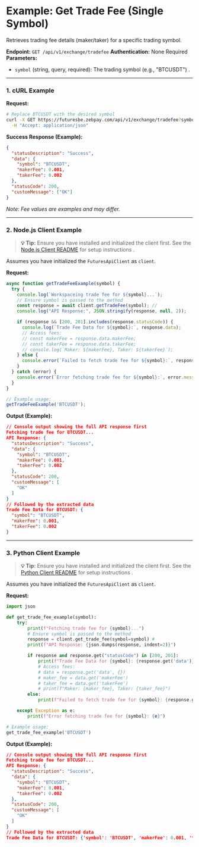 # Example: Get Trade Fee (Single Symbol)

Retrieves trading fee details (maker/taker) for a specific trading symbol.

**Endpoint:** `GET /api/v1/exchange/tradefee`
**Authentication:** None Required
**Parameters:**
* `symbol` (string, query, required): The trading symbol (e.g., "BTCUSDT") .

---

### 1. cURL Example

**Request:**

```bash
# Replace BTCUSDT with the desired symbol
curl -X GET https://futuresbe.zebpay.com/api/v1/exchange/tradefee?symbol=BTCUSDT \
  -H "Accept: application/json"
```

**Success Response (Example):**

```json
{
  "statusDescription": "Success",
  "data": {
    "symbol": "BTCUSDT",
    "makerFee": 0.001,
    "takerFee": 0.002
  },
  "statusCode": 200,
  "customMessage": ["OK"]
}
```
*Note: Fee values are examples and may differ.*

---

### 2. Node.js Client Example

> **💡 Tip:** Ensure you have installed and initialized the client first. See the [Node.js Client README](../../../clients/http/node/README.md) for setup instructions .

Assumes you have initialized the `FuturesApiClient` as `client`.

**Request:**

```javascript
async function getTradeFeeExample(symbol) {
  try {
    console.log(`Workspaceing trade fee for ${symbol}...`);
    // Ensure symbol is passed to the method
    const response = await client.getTradeFee(symbol); //
    console.log("API Response:", JSON.stringify(response, null, 2));

    if (response && [200, 201].includes(response.statusCode)) {
      console.log(`Trade Fee Data for ${symbol}:`, response.data);
      // Access fees:
      // const makerFee = response.data.makerFee;
      // const takerFee = response.data.takerFee;
      // console.log(`Maker: ${makerFee}, Taker: ${takerFee}`);
    } else {
      console.error(`Failed to fetch trade fee for ${symbol}:`, response.statusDescription);
    }
  } catch (error) {
    console.error(`Error fetching trade fee for ${symbol}:`, error.message);
  }
}

// Example usage:
getTradeFeeExample('BTCUSDT');
```

**Output (Example):**

```json
// Console output showing the full API response first
Fetching trade fee for BTCUSDT...
API Response: {
  "statusDescription": "Success",
  "data": {
    "symbol": "BTCUSDT",
    "makerFee": 0.001,
    "takerFee": 0.002
  },
  "statusCode": 200,
  "customMessage": [
    "OK"
  ]
}
// Followed by the extracted data
Trade Fee Data for BTCUSDT: {
  "symbol": "BTCUSDT",
  "makerFee": 0.001,
  "takerFee": 0.002
}
```

---

### 3. Python Client Example

> **💡 Tip:** Ensure you have installed and initialized the client first. See the [Python Client README](../../../clients/http/python/README.md) for setup instructions .

Assumes you have initialized the `FuturesApiClient` as `client`.

**Request:**

```python
import json

def get_trade_fee_example(symbol):
    try:
        print(f"Fetching trade fee for {symbol}...")
        # Ensure symbol is passed to the method
        response = client.get_trade_fee(symbol=symbol) #
        print(f"API Response: {json.dumps(response, indent=2)}")

        if response and response.get("statusCode") in [200, 201]:
            print(f"Trade Fee Data for {symbol}: {response.get('data')}")
            # Access fees:
            # data = response.get('data', {})
            # maker_fee = data.get('makerFee')
            # taker_fee = data.get('takerFee')
            # print(f"Maker: {maker_fee}, Taker: {taker_fee}")
        else:
            print(f"Failed to fetch trade fee for {symbol}: {response.get('statusDescription')}")

    except Exception as e:
        print(f"Error fetching trade fee for {symbol}: {e}")

# Example usage:
get_trade_fee_example('BTCUSDT')
```

**Output (Example):**

```json
// Console output showing the full API response first
Fetching trade fee for BTCUSDT...
API Response: {
  "statusDescription": "Success",
  "data": {
    "symbol": "BTCUSDT",
    "makerFee": 0.001,
    "takerFee": 0.002
  },
  "statusCode": 200,
  "customMessage": [
    "OK"
  ]
}
// Followed by the extracted data
Trade Fee Data for BTCUSDT: {'symbol': 'BTCUSDT', 'makerFee': 0.001, 'takerFee': 0.002}
```
